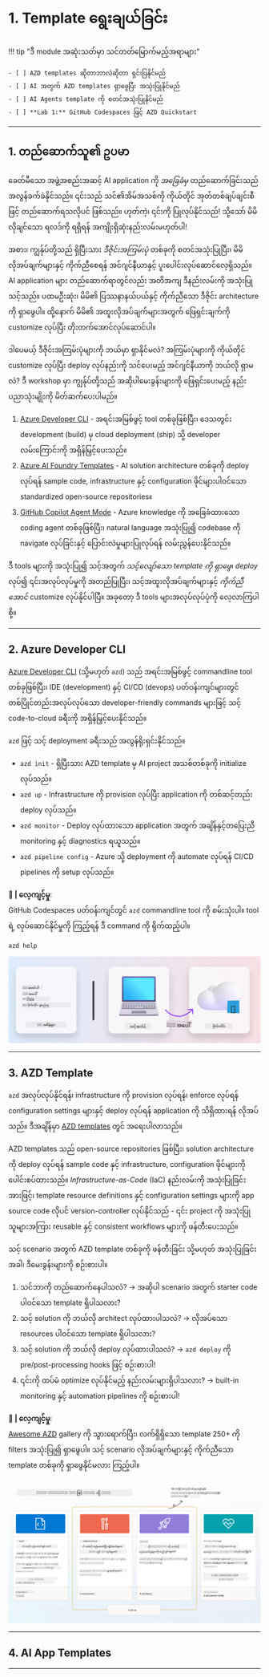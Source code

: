 <!--
CO_OP_TRANSLATOR_METADATA:
{
  "original_hash": "06d6207eff634aefcaa41739490a5324",
  "translation_date": "2025-09-25T02:00:50+00:00",
  "source_file": "workshop/docs/instructions/1-Select-AI-Template.md",
  "language_code": "my"
}
-->
# 1. Template ရွေးချယ်ခြင်း

!!! tip "ဒီ module အဆုံးသတ်မှာ သင်တတ်မြောက်မည့်အရာများ"

    - [ ] AZD templates ဆိုတာဘာလဲဆိုတာ ရှင်းပြနိုင်မည်
    - [ ] AI အတွက် AZD templates ရှာဖွေပြီး အသုံးပြုနိုင်မည်
    - [ ] AI Agents template ကို စတင်အသုံးပြုနိုင်မည်
    - [ ] **Lab 1:** GitHub Codespaces ဖြင့် AZD Quickstart

---

## 1. တည်ဆောက်သူ၏ ဥပမာ

ခေတ်မီသော အဖွဲ့အစည်းအဆင့် AI application ကို _အခြေခံမှ_ တည်ဆောက်ခြင်းသည် အလွန်ခက်ခဲနိုင်သည်။ ၎င်းသည် သင်၏အိမ်အသစ်ကို ကိုယ်တိုင် အုတ်တစ်ချပ်ချင်းစီဖြင့် တည်ဆောက်ရသလိုပင် ဖြစ်သည်။ ဟုတ်ကဲ့၊ ၎င်းကို ပြုလုပ်နိုင်သည်! သို့သော် မိမိလိုချင်သော ရလဒ်ကို ရရှိရန် အကျိုးရှိဆုံးနည်းလမ်းမဟုတ်ပါ! 

အစား၊ ကျွန်ုပ်တို့သည် ရှိပြီးသား _ဒီဇိုင်းအကြမ်းပုံ_ တစ်ခုကို စတင်အသုံးပြုပြီး၊ မိမိလိုအပ်ချက်များနှင့် ကိုက်ညီစေရန် အင်ဂျင်နီယာနှင့် ပူးပေါင်းလုပ်ဆောင်လေ့ရှိသည်။ AI application များ တည်ဆောက်ရာတွင်လည်း အတိအကျ ဒီနည်းလမ်းကို အသုံးပြုသင့်သည်။ ပထမဦးဆုံး၊ မိမိ၏ ပြဿနာနယ်ပယ်နှင့် ကိုက်ညီသော ဒီဇိုင်း architecture ကို ရှာဖွေပါ။ ထို့နောက် မိမိ၏ အထူးလိုအပ်ချက်များအတွက် ဖြေရှင်းချက်ကို customize လုပ်ပြီး တိုးတက်အောင်လုပ်ဆောင်ပါ။

ဒါပေမယ့် ဒီဇိုင်းအကြမ်းပုံများကို ဘယ်မှာ ရှာနိုင်မလဲ? အကြမ်းပုံများကို ကိုယ်တိုင် customize လုပ်ပြီး deploy လုပ်နည်းကို သင်ပေးမည့် အင်ဂျင်နီယာကို ဘယ်လို ရှာမလဲ? ဒီ workshop မှာ ကျွန်ုပ်တို့သည် အဆိုပါမေးခွန်းများကို ဖြေရှင်းပေးမည့် နည်းပညာသုံးမျိုးကို မိတ်ဆက်ပေးပါမည်။

1. [Azure Developer CLI](https://aka.ms/azd) - အရင်းအမြစ်ဖွင့် tool တစ်ခုဖြစ်ပြီး၊ ဒေသတွင်း development (build) မှ cloud deployment (ship) သို့ developer လမ်းကြောင်းကို အရှိန်မြှင့်ပေးသည်။
1. [Azure AI Foundry Templates](https://ai.azure.com/templates) - AI solution architecture တစ်ခုကို deploy လုပ်ရန် sample code, infrastructure နှင့် configuration ဖိုင်များပါဝင်သော standardized open-source repositories။
1. [GitHub Copilot Agent Mode](https://code.visualstudio.com/docs/copilot/chat/chat-agent-mode) - Azure knowledge ကို အခြေခံထားသော coding agent တစ်ခုဖြစ်ပြီး၊ natural language အသုံးပြု၍ codebase ကို navigate လုပ်ခြင်းနှင့် ပြောင်းလဲမှုများပြုလုပ်ရန် လမ်းညွှန်ပေးနိုင်သည်။

ဒီ tools များကို အသုံးပြု၍ သင့်အတွက် _သင့်လျော်သော template ကို ရှာဖွေ_၊ _deploy_ လုပ်၍ ၎င်းအလုပ်လုပ်မှုကို အတည်ပြုပြီး၊ သင့်အထူးလိုအပ်ချက်များနှင့် _ကိုက်ညီအောင်_ customize လုပ်နိုင်ပါပြီ။ အခုတော့ ဒီ tools များအလုပ်လုပ်ပုံကို လေ့လာကြပါစို့။

---

## 2. Azure Developer CLI

[Azure Developer CLI](https://learn.microsoft.com/en-us/azure/developer/azure-developer-cli/) (သို့မဟုတ် `azd`) သည် အရင်းအမြစ်ဖွင့် commandline tool တစ်ခုဖြစ်ပြီး၊ IDE (development) နှင့် CI/CD (devops) ပတ်ဝန်းကျင်များတွင် တစ်ပြိုင်တည်းအလုပ်လုပ်သော developer-friendly commands များဖြင့် သင့် code-to-cloud ခရီးကို အရှိန်မြှင့်ပေးနိုင်သည်။

`azd` ဖြင့် သင့် deployment ခရီးသည် အလွန်ရိုးရှင်းနိုင်သည်။

- `azd init` - ရှိပြီးသား AZD template မှ AI project အသစ်တစ်ခုကို initialize လုပ်သည်။
- `azd up` - Infrastructure ကို provision လုပ်ပြီး application ကို တစ်ဆင့်တည်း deploy လုပ်သည်။
- `azd monitor` - Deploy လုပ်ထားသော application အတွက် အချိန်နှင့်တပြေးညီ monitoring နှင့် diagnostics ရယူသည်။
- `azd pipeline config` - Azure သို့ deployment ကို automate လုပ်ရန် CI/CD pipelines ကို setup လုပ်သည်။

**🎯 | လေ့ကျင့်မှု**: <br/> GitHub Codespaces ပတ်ဝန်းကျင်တွင် `azd` commandline tool ကို စမ်းသုံးပါ။ tool ရဲ့ လုပ်ဆောင်နိုင်မှုကို ကြည့်ရန် ဒီ command ကို ရိုက်ထည့်ပါ။

```bash title="" linenums="0"
azd help
```

![Flow](../../../../../translated_images/azd-flow.19ea67c2f81eaa661db02745e9bba115874d18ce52480f2854ae6e2011d4b526.my.png)

---

## 3. AZD Template

`azd` အလုပ်လုပ်နိုင်ရန်၊ infrastructure ကို provision လုပ်ရန်၊ enforce လုပ်ရန် configuration settings များနှင့် deploy လုပ်ရန် application ကို သိရှိထားရန် လိုအပ်သည်။ ဒီအချိန်မှာ [AZD templates](https://learn.microsoft.com/en-us/azure/developer/azure-developer-cli/azd-templates?tabs=csharp) တွင် အရေးပါလာသည်။

AZD templates သည် open-source repositories ဖြစ်ပြီး၊ solution architecture ကို deploy လုပ်ရန် sample code နှင့် infrastructure, configuration ဖိုင်များကို ပေါင်းစပ်ထားသည်။
_Infrastructure-as-Code_ (IaC) နည်းလမ်းကို အသုံးပြုခြင်းအားဖြင့်၊ template resource definitions နှင့် configuration settings များကို app source code လိုပင် version-controller လုပ်နိုင်သည် - ၎င်း project ကို အသုံးပြုသူများအကြား reusable နှင့် consistent workflows များကို ဖန်တီးပေးသည်။

သင့် scenario အတွက် AZD template တစ်ခုကို ဖန်တီးခြင်း သို့မဟုတ် အသုံးပြုခြင်းအခါ၊ ဒီမေးခွန်းများကို စဉ်းစားပါ။

1. သင်ဘာကို တည်ဆောက်နေပါသလဲ? → အဆိုပါ scenario အတွက် starter code ပါဝင်သော template ရှိပါသလား?
1. သင့် solution ကို ဘယ်လို architect လုပ်ထားပါသလဲ? → လိုအပ်သော resources ပါဝင်သော template ရှိပါသလား?
1. သင့် solution ကို ဘယ်လို deploy လုပ်ထားပါသလဲ? → `azd deploy` ကို pre/post-processing hooks ဖြင့် စဉ်းစားပါ!
1. ၎င်းကို ထပ်မံ optimize လုပ်နိုင်မည့် နည်းလမ်းများရှိပါသလား? → built-in monitoring နှင့် automation pipelines ကို စဉ်းစားပါ!

**🎯 | လေ့ကျင့်မှု**: <br/> 
[Awesome AZD](https://azure.github.io/awesome-azd/) gallery ကို သွားရောက်ပြီး၊ လက်ရှိရှိသော template 250+ ကို filters အသုံးပြု၍ ရှာဖွေပါ။ သင့် scenario လိုအပ်ချက်များနှင့် ကိုက်ညီသော template တစ်ခုကို ရှာဖွေနိုင်မလား ကြည့်ပါ။

![Code](../../../../../translated_images/azd-code-to-cloud.2d9503d69d3400da091317081968b6cad59c951339fea82ebe0b5ec646a3362d.my.png)

---

## 4. AI App Templates

---

